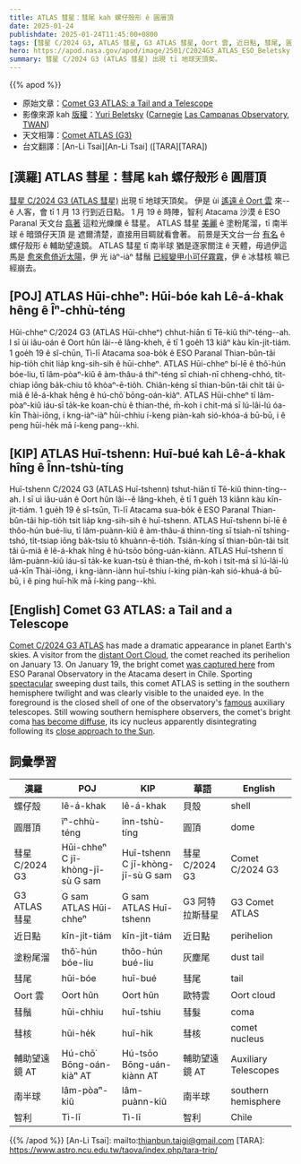 ```yaml
---
title: ATLAS 彗星：彗尾 kah 螺仔殼形 ê 圓厝頂
date: 2025-01-24
publishdate: 2025-01-24T11:45:00+0800
tags: [彗星 C/2024 G3, ATLAS 彗星, G3 ATLAS 彗星, Oort 雲, 近日點, 彗尾, 圓厝頂, 塗粉尾溜, 彗鬚, 彗核, 輔助望遠鏡, 螺仔殼, 南半球, 智利]
hero: https://apod.nasa.gov/apod/image/2501/C2024G3_ATLAS_ESO_Beletsky.jpg
summary: 彗星 C/2024 G3 (ATLAS 彗星) 出現 tī 地球天頂矣。
---
```


{{% apod %}}

- 原始文章：[Comet G3 ATLAS: a Tail and a Telescope](https://apod.nasa.gov/apod/)
- 影像來源 kah [版權][copyright]：[Yuri Beletsky](https://www.instagram.com/yuribeletsky/) ([Carnegie](http://carnegiescience.edu/) [Las Campanas Observatory](http://www.lco.cl/), [TWAN](https://twanight.org/about/))
- 天文相簿：[Comet ATLAS (G3)](https://www.facebook.com/media/set/?set=a.600449002683681&type=3)
- 台文翻譯：[An-Li Tsai][An-Li Tsai] ([TARA][TARA])

## [漢羅] ATLAS 彗星：彗尾 kah 螺仔殼形 ê 圓厝頂
[彗星 C/2024 G3 (ATLAS 彗星)][Comet C/2024 G3 ATLAS] 出現 tī 地球天頂矣。
伊是 ùi [遙遠 ê Oort 雲][distant Oort Cloud] 來--ê 人客，會 tī 1 月 13 行到近日點。
1 月 19 ê 時陣，智利 Atacama 沙漠 ê ESO Paranal 天文台 [翕著][was captured here] 這粒光爍爍 ê 彗星。
ATLAS 彗星 [美麗][spectacular] ê 塗粉尾溜，tī 南半球 ê 暗頭仔天頂 是 遮爾清楚，直接用目睭就看會著。
前景是天文台一台 [有名][famous] ê 螺仔殼形 ê 輔助望遠鏡。
ATLAS 彗星 tī 南半球 猶是逐家關注 ê 天體，毋過伊這馬是 [愈來愈倚近太陽][close approach to the Sun]，伊 光 iàⁿ-iàⁿ 彗鬚 [已經變甲小可仔霧霧][has become diffuse]，伊 ê 冰彗核 嘛已經崩去。

## [POJ] ATLAS Hūi-chheⁿ: Hūi-bóe kah Lê-á-khak hêng ê Îⁿ-chhù-téng
Hūi-chheⁿ C/2024 G3 (ATLAS Hūi-chheⁿ) chhut-hiān tī Tē-kiû thiⁿ-téng--ah.
I sī ùi iâu-oán ê Oort hûn lâi--ê lâng-kheh, ē tī 1 goe̍h 13 kiâⁿ kàu kīn-ji̍t-tiám.
1 goe̍h 19 ê sî-chūn, Tì-lī Atacama soa-bo̍k ê ESO Paranal Thian-bûn-tâi hip-tio̍h chit lia̍p kng-sih-sih ê hūi-chheⁿ.
ATLAS Hūi-chheⁿ bí-lē ê thô͘-hún bóe-liu, tī lâm-pòaⁿ-kiû ê àm-thâu-á thiⁿ-téng sī chiah-nī chheng-chhó, ti̍t-chiap iōng ba̍k-chiu tō khòaⁿ-ē-tio̍h.
Chiân-kéng sī thian-bûn-tâi chi̍t tâi ū-miâ ê lê-á-khak hêng ê hú-chō͘ bōng-oán-kiàⁿ.
ATLAS Hūi-chheⁿ tī lâm-pòaⁿ-kiû iáu-sī ta̍k-ke koan-chù ê thian-thé, m̄-koh i chit-má sī lú-lâi-lú óa-kīn Thài-iông, i kng-iàⁿ-iàⁿ hūi-chhiu í-keng piàn-kah sió-khóa-á bū-bū, i ê peng hūi-he̍k mā í-keng pang--khì.


## [KIP] ATLAS Huī-tshenn: Huī-bué kah Lê-á-khak hîng ê Înn-tshù-tíng
Huī-tshenn C/2024 G3 (ATLAS Huī-tshenn) tshut-hiān tī Tē-kiû thinn-tíng--ah.
I sī uì iâu-uán ê Oort hûn lâi--ê lâng-kheh, ē tī 1 gue̍h 13 kiânn kàu kīn-ji̍t-tiám.
1 gue̍h 19 ê sî-tsūn, Tì-lī Atacama sua-bo̍k ê ESO Paranal Thian-bûn-tâi hip-tio̍h tsit lia̍p kng-sih-sih ê huī-tshenn.
ATLAS Huī-tshenn bí-lē ê thôo-hún bué-liu, tī lâm-puànn-kiû ê àm-thâu-á thinn-tíng sī tsiah-nī tshing-tshó, ti̍t-tsiap iōng ba̍k-tsiu tō khuànn-ē-tio̍h.
Tsiân-kíng sī thian-bûn-tâi tsi̍t tâi ū-miâ ê lê-á-khak hîng ê hú-tsōo bōng-uán-kiànn.
ATLAS Huī-tshenn tī lâm-puànn-kiû iáu-sī ta̍k-ke kuan-tsù ê thian-thé, m̄-koh i tsit-má sī lú-lâi-lú uá-kīn Thài-iông, i kng-iànn-iànn huī-tshiu í-king piàn-kah sió-khuá-á bū-bū, i ê ping huī-hi̍k mā í-king pang--khì.

## [English] Comet G3 ATLAS: a Tail and a Telescope
[Comet C/2024 G3 ATLAS][Comet C/2024 G3 ATLAS] has made a dramatic appearance in planet Earth's skies.
A visitor from the [distant Oort Cloud][distant Oort Cloud], the comet reached its perihelion on January 13.
On January 19, the bright comet [was captured here][was captured here] from ESO Paranal Observatory in the Atacama desert in Chile.
Sporting [spectacular][spectacular] sweeping dust tails, this comet ATLAS is setting in the southern hemisphere twilight and was clearly visible to the unaided eye.
In the foreground is the closed shell of one of the observatory's [famous][famous] auxiliary telescopes.
Still wowing southern hemisphere observers, the comet's bright coma [has become diffuse][has become diffuse], its icy nucleus apparently disintegrating following its [close approach to the Sun][close approach to the Sun].

## 詞彙學習
|漢羅|POJ|KIP|華語|English|
|-|-|-|-|-|
| 螺仔殼| lê-á-khak | lê-á-khak | 貝殼 | shell |
| 圓厝頂| îⁿ-chhù-téng | înn-tshù-tíng | 圓頂 | dome  |
| 彗星 C/2024 G3 | Hūi-chheⁿ C jī-khòng-jī-sù G sam | Huī-tshenn C jī-khòng-jī-sù G sam | 彗星 C/2024 G3 | Comet C/2024 G3 |
| G3 ATLAS 彗星 | G sam ATLAS Hūi-chheⁿ | G sam ATLAS Huī-tshenn | G3 阿特拉斯彗星 | G3 Comet ATLAS |
| 近日點| kīn-ji̍t-tiám | kīn-ji̍t-tiám | 近日點 | perihelion |
| 塗粉尾溜 | thô͘-hún bóe-liu | thôo-hún bué-liu | 灰塵尾 | dust tail |
| 彗尾 | hūi-bóe | huī-bué | 彗尾 | tail |
| Oort 雲 | Oort hûn | Oort hûn | 歐特雲 | Oort cloud|
| 彗鬚 | hūi-chhiu | huī-tshiu | 彗髮 | coma |
| 彗核 | hūi-he̍k | huī-hi̍k | 彗核 | comet nucleus |
| 輔助望遠鏡 AT | Hú-chō͘ Bōng-oán-kiàⁿ AT | Hú-tsōo Bōng-uán-kiànn AT | 輔助望遠鏡 AT | Auxiliary Telescopes |
| 南半球| lâm-pòaⁿ-kiû | lâm-puànn-kiû | 南半球 | southern hemisphere |
| 智利 | Tì-lī | Tì-lī | 智利 | Chile |

{{% /apod %}}
[An-Li Tsai]: mailto:thianbun.taigi@gmail.com
[TARA]: https://www.astro.ncu.edu.tw/taova/index.php/tara-trip/

[copyright]: https://apod.nasa.gov/apod/fap/lib/about_apod.html#srapply
[License3]: https://creativecommons.org/licenses/by-nc-nd/3.0/
[License2]:https://creativecommons.org/licenses/by-nc-nd/2.0/

[Comet C/2024 G3 ATLAS]:https://en.wikipedia.org/wiki/C/2024_G3_(ATLAS)
[distant Oort Cloud]:https://science.nasa.gov/solar-system/oort-cloud/
[was captured here]:https://www.instagram.com/yuribeletsky/p/DFF3LKtpIz4/
[spectacular]:https://apod.nasa.gov/apod/ap241006.html
[famous]:https://apod.nasa.gov/apod/ap240504.html
[has become diffuse]:https://skyandtelescope.org/uncategorized/comet-atlas-caught-in-the-act-of-disintegration/
[close approach to the Sun]:https://earthsky.org/tonight/brightest-comet-of-2025-atlas-g3-southern-hemisphere/
